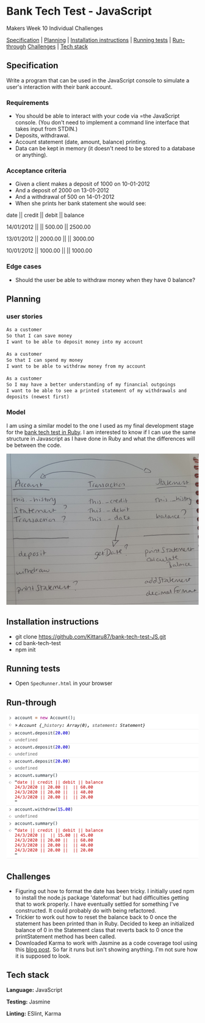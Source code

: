 # Bank Tech Test - JavaScript

Makers Week 10 Individual Challenges


[Specification](#Specification) | [Planning](#Planning) | [Installation instructions](#Installation-instructions) | [Running tests](#Running-tests) | [Run-through](#Run-through) [Challenges](#challenges) | [Tech stack](#Tech-stack)

## Specification
Write a program that can be used in the JavaScript console to simulate a user's interaction with their bank account.

### Requirements

* You should be able to interact with your code via =the JavaScript console. (You don't need to implement a command line interface that takes input from STDIN.)
* Deposits, withdrawal.
* Account statement (date, amount, balance) printing.
* Data can be kept in memory (it doesn't need to be stored to a database or anything).

### Acceptance criteria

* Given a client makes a deposit of 1000 on 10-01-2012
* And a deposit of 2000 on 13-01-2012
* And a withdrawal of 500 on 14-01-2012
* When she prints her bank statement she would see:

date || credit || debit || balance

14/01/2012 || || 500.00 || 2500.00

13/01/2012 || 2000.00 || || 3000.00

10/01/2012 || 1000.00 || || 1000.00

### Edge cases
* Should the user be able to withdraw money when they have 0 balance?

## Planning

### user stories
```
As a customer
So that I can save money
I want to be able to deposit money into my account

As a customer
So that I can spend my money
I want to be able to withdraw money from my account

As a customer
So I may have a better understanding of my financial outgoings
I want to be able to see a printed statement of my withdrawals and deposits (newest first)
```
### Model

I am using a similar model to the one I used as my final development stage for the [bank tech test in Ruby](https://github.com/Kittaru87/bank-tech-test). I am interested to know if I can use the same structure in Javascript as I have done in Ruby and what the differences will be between the code.

![Bank Tech Test Model 2](./Public/bank-tt-JS.jpg)


## Installation instructions

* git clone https://github.com/Kittaru87/bank-tech-test-JS.git
* cd bank-tech-test
* npm init


## Running tests
* Open `SpecRunner.html` in your browser


## Run-through
![Console test](./Public/console-test.png)

## Challenges
* Figuring out how to format the date has been tricky. I initially used npm to install the node.js package 'dateformat' but had difficulties getting that to work properly. I have eventually settled for something I've constructed. It could probably do with being refactored.
* Trickier to work out how to reset the balance back to 0 once the statement has been printed than in Ruby. Decided to keep an initialized balance of 0 in the Statement class that reverts back to 0 once the printStatement method has been called.
* Downloaded Karma to work with Jasmine as a code coverage tool using this [blog post](https://sidanmor.com/karma-jasmine-install-and-run-21a2956563f). So far it runs but isn't showing anything. I'm not sure how it is supposed to look.


## Tech stack

**Language:** JavaScript

**Testing:** Jasmine

**Linting:** ESlint, Karma